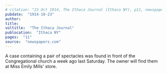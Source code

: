 ```yaml
---
# citation: "23 Oct 1914, The Ithaca Journal (Ithaca NY), p11, newspapers.com"
pubdate:  "1914-10-23"
author: 
title: 
voltitle:  "The Ithaca Journal"
publocation:  "Ithaca NY"
pages:  "11"
source:  "newspapers.com"
---
```

A case containing a pair of spectacles was found in front of the Congregational church a week ago last Saturday. The owner will find them at Miss Emily Mills' store.
